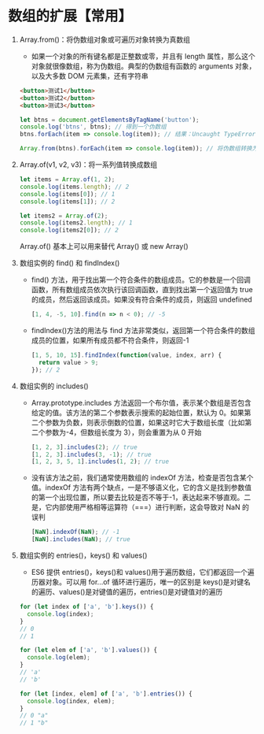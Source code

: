 # 数组的扩展【常用】

1. Array.from()：将伪数组对象或可遍历对象转换为真数组

   - 如果一个对象的所有键名都是正整数或零，并且有 length 属性，那么这个对象就很像数组，称为伪数组。典型的伪数组有函数的 arguments 对象，以及大多数 DOM 元素集，还有字符串

   ```html
   <button>测试1</button>
   <button>测试2</button>
   <button>测试3</button>
   ```

   ```js
   let btns = document.getElementsByTagName('button');
   console.log('btns', btns); // 得到一个伪数组
   btns.forEach(item => console.log(item)); // 结果：Uncaught TypeError: btns.forEach is not a function

   Array.from(btns).forEach(item => console.log(item)); // 将伪数组转换为真数组
   ```

2. Array.of(v1, v2, v3)：将一系列值转换成数组

   ```js
   let items = Array.of(1, 2);
   console.log(items.length); // 2
   console.log(items[0]); // 1
   console.log(items[1]); // 2

   let items2 = Array.of(2);
   console.log(items2.length); // 1
   console.log(items2[0]); // 2
   ```

   Array.of() 基本上可以用来替代 Array() 或 new Array()

3. 数组实例的 find() 和 findIndex()

   - find() 方法，用于找出第一个符合条件的数组成员。它的参数是一个回调函数，所有数组成员依次执行该回调函数，直到找出第一个返回值为 true 的成员，然后返回该成员。如果没有符合条件的成员，则返回 undefined

     ```js
     [1, 4, -5, 10].find(n => n < 0); // -5
     ```

   - findIndex()方法的用法与 find 方法非常类似，返回第一个符合条件的数组成员的位置，如果所有成员都不符合条件，则返回-1

     ```js
     [1, 5, 10, 15].findIndex(function(value, index, arr) {
       return value > 9;
     }); // 2
     ```

4. 数组实例的 includes()

   - Array.prototype.includes 方法返回一个布尔值，表示某个数组是否包含给定的值。该方法的第二个参数表示搜索的起始位置，默认为 0。如果第二个参数为负数，则表示倒数的位置，如果这时它大于数组长度（比如第二个参数为-4，但数组长度为 3），则会重置为从 0 开始

     ```js
     [1, 2, 3].includes(2); // true
     [1, 2, 3].includes(3, -1); // true
     [1, 2, 3, 5, 1].includes(1, 2); // true
     ```

   - 没有该方法之前，我们通常使用数组的 indexOf 方法，检查是否包含某个值。indexOf 方法有两个缺点，一是不够语义化，它的含义是找到参数值的第一个出现位置，所以要去比较是否不等于-1，表达起来不够直观。二是，它内部使用严格相等运算符（===）进行判断，这会导致对 NaN 的误判

     ```js
     [NaN].indexOf(NaN); // -1
     [NaN].includes(NaN); // true
     ```

5. 数组实例的 entries()，keys() 和 values()

   - ES6 提供 entries()，keys()和 values()用于遍历数组，它们都返回一个遍历器对象。可以用 for...of 循环进行遍历，唯一的区别是 keys()是对键名的遍历、values()是对键值的遍历，entries()是对键值对的遍历

   ```js
   for (let index of ['a', 'b'].keys()) {
     console.log(index);
   }
   // 0
   // 1

   for (let elem of ['a', 'b'].values()) {
     console.log(elem);
   }
   // 'a'
   // 'b'

   for (let [index, elem] of ['a', 'b'].entries()) {
     console.log(index, elem);
   }
   // 0 "a"
   // 1 "b"
   ```
